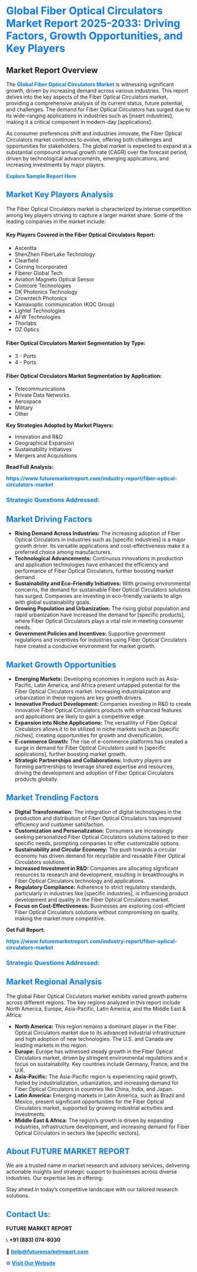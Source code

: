 <h1 style="color: #007BFF;">Global Fiber Optical Circulators Market Report 2025-2033: Driving Factors, Growth Opportunities, and Key Players</h1>

<section id="overview">
<h2>Market Report Overview</h2>
<p>The <a href="https://www.futuremarketreport.com/industry-report/fiber-optical-circulators-market" style="color: #007BFF; text-decoration: none;"><strong>Global Fiber Optical Circulators Market</strong></a> is witnessing significant growth, driven by increasing demand across various industries. This report delves into the key aspects of the Fiber Optical Circulators market, providing a comprehensive analysis of its current status, future potential, and challenges. The demand for Fiber Optical Circulators has surged due to its wide-ranging applications in industries such as [insert industries], making it a critical component in modern-day [applications].</p>
<p>As consumer preferences shift and industries innovate, the Fiber Optical Circulators market continues to evolve, offering both challenges and opportunities for stakeholders. The global market is expected to expand at a substantial compound annual growth rate (CAGR) over the forecast period, driven by technological advancements, emerging applications, and increasing investments by major players.</p>
</section>

<section id="overview">
<p><a href="https://www.futuremarketreport.com/request-sample/reportId=82471" style="color: #007BFF; text-decoration: none;"><strong>Explore Sample Report Here</strong></a></p>
</section>

<section id="key-players">
<h2 style="color: #007BFF;">Market Key Players Analysis</h2>
<p>The Fiber Optical Circulators market is characterized by intense competition among key players striving to capture a larger market share. Some of the leading companies in the market include:</p>
<h4>Key Players Covered in the Fiber Optical Circulators Report:</h4>
<ul><li>Ascentta</li><li>ShenZhen FiberLake Technology</li><li>Clearfield</li><li>Corning Incorporated</li><li>Fiberer Global Tech</li><li>Aviation Magneto Optical Sensor</li><li>Comcore Technologies</li><li>DK Photonics Technology</li><li>Crowntech Photonics</li><li>Kamaxoptic communication (KOC Group)</li><li>Lightel Technologies</li><li>AFW Technologies</li><li>Thorlabs</li><li>OZ Optics</li></ul>
<h4>Fiber Optical Circulators Market Segmentation by Type:</h4>
<ul><li>3 - Ports</li><li>4 - Ports</li></ul>

<h4>Fiber Optical Circulators Market Segmentation by Application:</h4>
<ul><li>Telecommunications</li><li>Private Data Networks</li><li>Aerospace</li><li>Military</li><li>Other</li></ul>
<p><strong>Key Strategies Adopted by Market Players:</strong></p>
<ul>
<li>Innovation and R&D</li>
<li>Geographical Expansion</li>
<li>Sustainability Initiatives</li>
<li>Mergers and Acquisitions</li>
</ul>
</section>

<section>
<p><strong>Read Full Analysis: </strong></p><a href="https://www.futuremarketreport.com/industry-report/fiber-optical-circulators-market" style="color: #007BFF; text-decoration: none;"><strong>https://www.futuremarketreport.com/industry-report/fiber-optical-circulators-market</strong></a>
<h3 style="color: #007BFF;">Strategic Questions Addressed:</h3>
</section>

<section id="driving-factors">
<h2 style="color: #007BFF;">Market Driving Factors</h2>
<ul>
<li><strong>Rising Demand Across Industries:</strong> The increasing adoption of Fiber Optical Circulators in industries such as [specific industries] is a major growth driver. Its versatile applications and cost-effectiveness make it a preferred choice among manufacturers.</li>
<li><strong>Technological Advancements:</strong> Continuous innovations in production and application technologies have enhanced the efficiency and performance of Fiber Optical Circulators, further boosting market demand.</li>
<li><strong>Sustainability and Eco-Friendly Initiatives:</strong> With growing environmental concerns, the demand for sustainable Fiber Optical Circulators solutions has surged. Companies are investing in eco-friendly variants to align with global sustainability goals.</li>
<li><strong>Growing Population and Urbanization:</strong> The rising global population and rapid urbanization have increased the demand for [specific products], where Fiber Optical Circulators plays a vital role in meeting consumer needs.</li>
<li><strong>Government Policies and Incentives:</strong> Supportive government regulations and incentives for industries using Fiber Optical Circulators have created a conducive environment for market growth.</li>
</ul>
</section>

<section id="growth-opportunities">
<h2 style="color: #007BFF;">Market Growth Opportunities</h2>
<ul>
<li><strong>Emerging Markets:</strong> Developing economies in regions such as Asia-Pacific, Latin America, and Africa present untapped potential for the Fiber Optical Circulators market. Increasing industrialization and urbanization in these regions are key growth drivers.</li>
<li><strong>Innovative Product Development:</strong> Companies investing in R&D to create innovative Fiber Optical Circulators products with enhanced features and applications are likely to gain a competitive edge.</li>
<li><strong>Expansion into Niche Applications:</strong> The versatility of Fiber Optical Circulators allows it to be utilized in niche markets such as [specific niches], creating opportunities for growth and diversification.</li>
<li><strong>E-commerce Growth:</strong> The rise of e-commerce platforms has created a surge in demand for Fiber Optical Circulators used in [specific applications], further boosting market growth.</li>
<li><strong>Strategic Partnerships and Collaborations:</strong> Industry players are forming partnerships to leverage shared expertise and resources, driving the development and adoption of Fiber Optical Circulators products globally.</li>
</ul>
</section>

<section id="trending-factors">
<h2 style="color: #007BFF;">Market Trending Factors</h2>
<ul>
<li><strong>Digital Transformation:</strong> The integration of digital technologies in the production and distribution of Fiber Optical Circulators has improved efficiency and customer satisfaction.</li>
<li><strong>Customization and Personalization:</strong> Consumers are increasingly seeking personalized Fiber Optical Circulators solutions tailored to their specific needs, prompting companies to offer customizable options.</li>
<li><strong>Sustainability and Circular Economy:</strong> The push towards a circular economy has driven demand for recyclable and reusable Fiber Optical Circulators solutions.</li>
<li><strong>Increased Investment in R&D:</strong> Companies are allocating significant resources to research and development, resulting in breakthroughs in Fiber Optical Circulators technology and applications.</li>
<li><strong>Regulatory Compliance:</strong> Adherence to strict regulatory standards, particularly in industries like [specific industries], is influencing product development and quality in the Fiber Optical Circulators market.</li>
<li><strong>Focus on Cost-Effectiveness:</strong> Businesses are exploring cost-efficient Fiber Optical Circulators solutions without compromising on quality, making the market more competitive.</li>
</ul>
</section>

<section>
<p><strong>Get Full Report: </strong></p><a href="https://www.futuremarketreport.com/industry-report/fiber-optical-circulators-market" style="color: #007BFF; text-decoration: none;"><strong>https://www.futuremarketreport.com/industry-report/fiber-optical-circulators-market</strong></a>
<h3 style="color: #007BFF;">Strategic Questions Addressed:</h3>
</section>


<section id="regional-analysis">
<h2 style="color: #007BFF;">Market Regional Analysis</h2>
<p>The global Fiber Optical Circulators market exhibits varied growth patterns across different regions. The key regions analyzed in this report include North America, Europe, Asia-Pacific, Latin America, and the Middle East & Africa:</p>
<ul>
<li><strong>North America:</strong> This region remains a dominant player in the Fiber Optical Circulators market due to its advanced industrial infrastructure and high adoption of new technologies. The U.S. and Canada are leading markets in this region.</li>
<li><strong>Europe:</strong> Europe has witnessed steady growth in the Fiber Optical Circulators market, driven by stringent environmental regulations and a focus on sustainability. Key countries include Germany, France, and the U.K.</li>
<li><strong>Asia-Pacific:</strong> The Asia-Pacific region is experiencing rapid growth, fueled by industrialization, urbanization, and increasing demand for Fiber Optical Circulators in countries like China, India, and Japan.</li>
<li><strong>Latin America:</strong> Emerging markets in Latin America, such as Brazil and Mexico, present significant opportunities for the Fiber Optical Circulators market, supported by growing industrial activities and investments.</li>
<li><strong>Middle East & Africa:</strong> The region’s growth is driven by expanding industries, infrastructure development, and increasing demand for Fiber Optical Circulators in sectors like [specific sectors].</li>
</ul>
</section>

<footer>
<h2 style="color: #007BFF;">About FUTURE MARKET REPORT</h2>
<p>We are a trusted name in market research and advisory services, delivering actionable insights and strategic support to businesses across diverse industries. Our expertise lies in offering:</p>

<p>Stay ahead in today’s competitive landscape with our tailored research solutions.</p>

<h2 style="color: #007BFF;">Contact Us:</h2>
<p><strong>FUTURE MARKET REPORT</strong></p>
<p>📞 <strong>+91 (883) 074-8030</strong></p>
<p>📧 <strong><a href="mailto:help@futuremarketreport.com" style="color: #007BFF;">help@futuremarketreport.com</a></strong></p>
<p>🌐 <strong><a href="https://www.futuremarketreport.com/" style="color: #007BFF;">Visit Our Website</a></strong></p>
</footer>